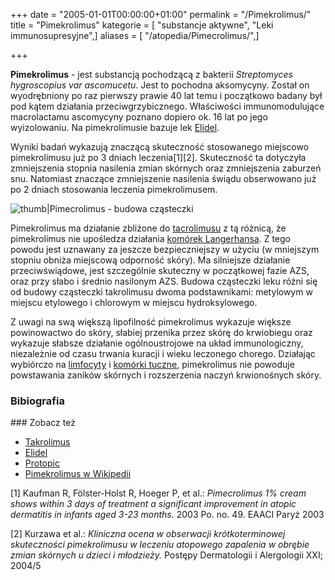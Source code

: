 +++
date = "2005-01-01T00:00:00+01:00"
permalink = "/Pimekrolimus/"
title = "Pimekrolimus"
kategorie = [ "substancje aktywne", "Leki immunosupresyjne",]
aliases = [ "/atopedia/Pimecrolimus/",]

+++

**Pimekrolimus** - jest substancją pochodzącą z bakterii *Streptomyces hygroscopius var ascomucetu*. Jest to pochodna aksomycyny. Został on wyodrębniony po raz pierwszy prawie 40 lat temu i początkowo badany był pod kątem działania przeciwgrzybicznego. Właściwości immunomodulujące macrolactamu ascomycyny poznano dopiero ok. 16 lat po jego wyizolowaniu. Na pimekrolimusie bazuje lek [Elidel](/atopedia/Elidel "wikilink").

Wyniki badań wykazują znaczącą skuteczność stosowanego miejscowo pimekrolimusu już po 3 dniach leczenia[1][2]. Skuteczność ta dotyczyła zmniejszenia stopnia nasilenia zmian skórnych oraz zmniejszenia zaburzeń snu. Natomiast znaczące zmniejszenie nasilenia świądu obserwowano już po 2 dniach stosowania leczenia pimekrolimusem.

![](/images/Pimecrolimus_-_budowa_czasteczki.jpg "thumb|Pimecrolimus - budowa cząsteczki")

Pimekrolimus ma działanie zbliżone do [tacrolimusu](/atopedia/Tacrolimus "wikilink") z tą różnicą, że pimekrolimus nie upośledza działania [komórek Langerhansa](/atopedia/Komórki_Langerhansa "wikilink"). Z tego powodu jest uznawany za jeszcze bezpieczniejszy w użyciu (w mniejszym stopniu obniża miejscową odporność skóry). Ma silniejsze działanie przeciwświądowe, jest szczególnie skuteczny w początkowej fazie AZS, oraz przy słabo i średnio nasilonym AZS. Budowa cząsteczki leku różni się od budowy cząsteczki takrolimusu dwoma podstawnikami: metylowym w miejscu etylowego i chlorowym w miejscu hydroksylowego.

Z uwagi na swą większą lipofilność pimekrolimus wykazuje większe powinowactwo do skóry, słabiej przenika przez skórę do krwiobiegu oraz wykazuje słabsze działanie ogólnoustrojowe na układ immunologiczny, niezależnie od czasu trwania kuracji i wieku leczonego chorego. Działając wybiórczo na [limfocyty](/atopedia/Limfocyty_B "wikilink") i [komórki tuczne](/atopedia/komórki_tuczne "wikilink"), pimekrolimus nie powoduje powstawania zaników skórnych i rozszerzenia naczyń krwionośnych skóry.

### Bibiografia

<references />
### Zobacz też

-   [Takrolimus](/atopedia/Takrolimus "wikilink")
-   [Elidel](/atopedia/Elidel "wikilink")
-   [Protopic](/atopedia/Protopic "wikilink")
-   [Pimekrolimus w Wikipedii](/atopedia/wikipedia:Pimekrolimus "wikilink")

 

[1] Kaufman R, Fölster-Holst R, Hoeger P, et al.: *Pimecrolimus 1% cream shows within 3 days of treatment a significant improvement in atopic dermatitis in infants aged 3-23 months.* 2003 Po. no. 49. EAACI Paryż 2003

[2] Kurzawa et al.: *Kliniczna ocena w obserwacji krótkoterminowej skuteczności pimekrolimusu w leczeniu atopowego zapalenia w obrębie zmian skórnych u dzieci i młodzieży.* Postępy Dermatologii i Alergologii XXI; 2004/5
